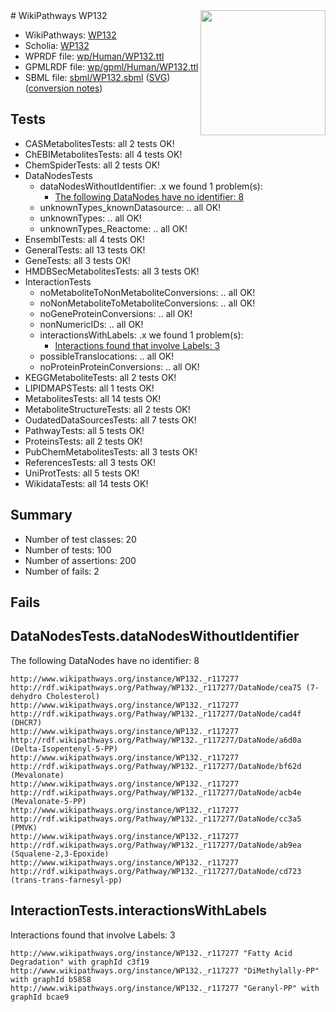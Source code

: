 <img style="float: right; width: 200px" src="../logo.png" />
# WikiPathways WP132

* WikiPathways: [WP132](https://identifiers.org/wikipathways:WP132)
* Scholia: [WP132](https://scholia.toolforge.org/wikipathways/WP132)
* WPRDF file: [wp/Human/WP132.ttl](../wp/Human/WP132.ttl)
* GPMLRDF file: [wp/gpml/Human/WP132.ttl](../wp/gpml/Human/WP132.ttl)
* SBML file: [sbml/WP132.sbml](../sbml/WP132.sbml) ([SVG](../sbml/WP132.svg)) ([conversion notes](../sbml/WP132.txt))

## Tests
* CASMetabolitesTests: all 2 tests OK!
* ChEBIMetabolitesTests: all 4 tests OK!
* ChemSpiderTests: all 2 tests OK!
* DataNodesTests
    * dataNodesWithoutIdentifier: .x we found 1 problem(s):
        * [The following DataNodes have no identifier: 8](#d2d32fa7)
    * unknownTypes_knownDatasource: .. all OK!
    * unknownTypes: .. all OK!
    * unknownTypes_Reactome: .. all OK!
* EnsemblTests: all 4 tests OK!
* GeneralTests: all 13 tests OK!
* GeneTests: all 3 tests OK!
* HMDBSecMetabolitesTests: all 3 tests OK!
* InteractionTests
    * noMetaboliteToNonMetaboliteConversions: .. all OK!
    * noNonMetaboliteToMetaboliteConversions: .. all OK!
    * noGeneProteinConversions: .. all OK!
    * nonNumericIDs: .. all OK!
    * interactionsWithLabels: .x we found 1 problem(s):
        * [Interactions found that involve Labels: 3](#630d267a)
    * possibleTranslocations: .. all OK!
    * noProteinProteinConversions: .. all OK!
* KEGGMetaboliteTests: all 2 tests OK!
* LIPIDMAPSTests: all 1 tests OK!
* MetabolitesTests: all 14 tests OK!
* MetaboliteStructureTests: all 2 tests OK!
* OudatedDataSourcesTests: all 7 tests OK!
* PathwayTests: all 5 tests OK!
* ProteinsTests: all 2 tests OK!
* PubChemMetabolitesTests: all 3 tests OK!
* ReferencesTests: all 3 tests OK!
* UniProtTests: all 5 tests OK!
* WikidataTests: all 14 tests OK!


## Summary

* Number of test classes: 20
* Number of tests: 100
* Number of assertions: 200
* Number of fails: 2

## Fails

<a name="d2d32fa7" />

## DataNodesTests.dataNodesWithoutIdentifier

The following DataNodes have no identifier: 8
```
http://www.wikipathways.org/instance/WP132._r117277 http://rdf.wikipathways.org/Pathway/WP132._r117277/DataNode/cea75 (7-dehydro Cholesterol)
http://www.wikipathways.org/instance/WP132._r117277 http://rdf.wikipathways.org/Pathway/WP132._r117277/DataNode/cad4f (DHCR7)
http://www.wikipathways.org/instance/WP132._r117277 http://rdf.wikipathways.org/Pathway/WP132._r117277/DataNode/a6d0a (Delta-Isopentenyl-5-PP)
http://www.wikipathways.org/instance/WP132._r117277 http://rdf.wikipathways.org/Pathway/WP132._r117277/DataNode/bf62d (Mevalonate)
http://www.wikipathways.org/instance/WP132._r117277 http://rdf.wikipathways.org/Pathway/WP132._r117277/DataNode/acb4e (Mevalonate-5-PP)
http://www.wikipathways.org/instance/WP132._r117277 http://rdf.wikipathways.org/Pathway/WP132._r117277/DataNode/cc3a5 (PMVK)
http://www.wikipathways.org/instance/WP132._r117277 http://rdf.wikipathways.org/Pathway/WP132._r117277/DataNode/ab9ea (Squalene-2,3-Epoxide)
http://www.wikipathways.org/instance/WP132._r117277 http://rdf.wikipathways.org/Pathway/WP132._r117277/DataNode/cd723 (trans-trans-farnesyl-pp)
```

<a name="630d267a" />

## InteractionTests.interactionsWithLabels

Interactions found that involve Labels: 3
```
http://www.wikipathways.org/instance/WP132._r117277 "Fatty Acid Degradation" with graphId c3f19
http://www.wikipathways.org/instance/WP132._r117277 "DiMethylally-PP" with graphId b5858
http://www.wikipathways.org/instance/WP132._r117277 "Geranyl-PP" with graphId bcae9
```

